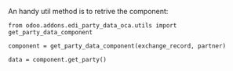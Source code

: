 An handy util method is to retrive the component:

    from odoo.addons.edi_party_data_oca.utils import get_party_data_component

    component = get_party_data_component(exchange_record, partner)

    data = component.get_party()
